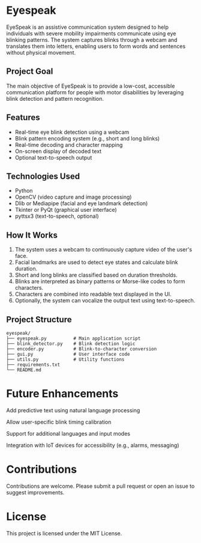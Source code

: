 # Eyespeak
EyeSpeak is an assistive communication system designed to help individuals with severe mobility impairments communicate using eye blinking patterns. The system captures blinks through a webcam and translates them into letters, enabling users to form words and sentences without physical movement.

## Project Goal
The main objective of EyeSpeak is to provide a low-cost, accessible communication platform for people with motor disabilities by leveraging blink detection and pattern recognition.

## Features
- Real-time eye blink detection using a webcam
- Blink pattern encoding system (e.g., short and long blinks)
- Real-time decoding and character mapping
- On-screen display of decoded text
- Optional text-to-speech output

## Technologies Used
- Python
- OpenCV (video capture and image processing)
- Dlib or Mediapipe (facial and eye landmark detection)
- Tkinter or PyQt (graphical user interface)
- pyttsx3 (text-to-speech, optional)

## How It Works
1. The system uses a webcam to continuously capture video of the user's face.
2. Facial landmarks are used to detect eye states and calculate blink duration.
3. Short and long blinks are classified based on duration thresholds.
4. Blinks are interpreted as binary patterns or Morse-like codes to form characters.
5. Characters are combined into readable text displayed in the UI.
6. Optionally, the system can vocalize the output text using text-to-speech.

## Project Structure

```text
eyespeak/
├── eyespeak.py          # Main application script
├── blink_detector.py    # Blink detection logic
├── encoder.py           # Blink-to-character conversion
├── gui.py               # User interface code
├── utils.py             # Utility functions
├── requirements.txt
└── README.md

```
# Future Enhancements
Add predictive text using natural language processing

Allow user-specific blink timing calibration

Support for additional languages and input modes

Integration with IoT devices for accessibility (e.g., alarms, messaging)

# Contributions
Contributions are welcome. Please submit a pull request or open an issue to suggest improvements.

# License
This project is licensed under the MIT License.


